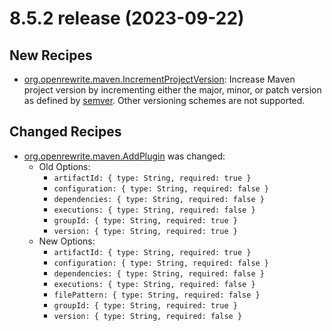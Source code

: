 # 8.5.2 release (2023-09-22)

## New Recipes

* [org.openrewrite.maven.IncrementProjectVersion](https://docs.openrewrite.org/recipes/maven/incrementprojectversion): Increase Maven project version by incrementing either the major, minor, or patch version as defined by [semver](https://semver.org/). Other versioning schemes are not supported. 

## Changed Recipes

* [org.openrewrite.maven.AddPlugin](https://docs.openrewrite.org/recipes/maven/addplugin) was changed:
  * Old Options:
    * `artifactId: { type: String, required: true }`
    * `configuration: { type: String, required: false }`
    * `dependencies: { type: String, required: false }`
    * `executions: { type: String, required: false }`
    * `groupId: { type: String, required: true }`
    * `version: { type: String, required: true }`
  * New Options:
    * `artifactId: { type: String, required: true }`
    * `configuration: { type: String, required: false }`
    * `dependencies: { type: String, required: false }`
    * `executions: { type: String, required: false }`
    * `filePattern: { type: String, required: false }`
    * `groupId: { type: String, required: true }`
    * `version: { type: String, required: false }`